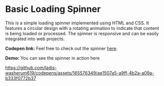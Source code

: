 # Basic Loading Spinner
This is a simple loading spinner implemented using HTML and CSS. It features a circular design with a rotating animation to indicate that content is being loaded or processed. The spinner is responsive and can be easily integrated into web projects.

**Codepen link:** Feel free to check out the spinner [here](https://codepen.io/ladis-washerum619/pen/zYXeaZr).

**Demo:** You can see the spinner in action here

https://github.com/ladis-washerum619/codepens/assets/165576349/ae1507a5-a9ff-4b2a-a09a-b333f0772b37


